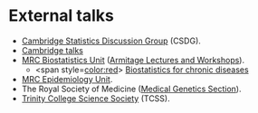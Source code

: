 # External talks

* [Cambridge Statistics Discussion Group](https://talks.cam.ac.uk/show/index/44749) (CSDG).
* [Cambridge talks](https://talks.cam.ac.uk/index)
* [MRC Biostatistics Unit](https://talks.cam.ac.uk/show/index/7411) ([Armitage Lectures and Workshops](https://www.mrc-bsu.cam.ac.uk/news-and-events/armitage-lectureships-and-workshops/)).
  - <span style=<color:red>> [Biostatistics for chronic diseases](https://www.eventbrite.co.uk/e/biostatistics-for-chronic-diseases-symposium-tickets-176328091067?ref=estw) </span>
* [MRC Epidemiology Unit](http://www.mrc-epid.cam.ac.uk/events).
* The Royal Society of Medicine ([Medical Genetics Section](https://www.rsm.ac.uk/sections/medical-genetics-section/)).
* [Trinity College Science Society](http://talks.cam.ac.uk/show/index/28326) (TCSS).
